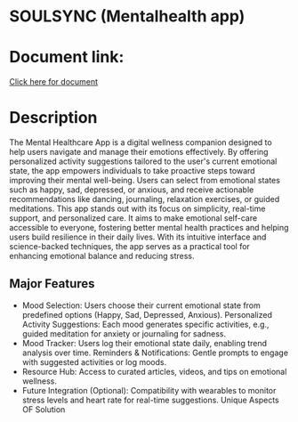 # SOULSYNC (Mentalhealth app)
# Document link:
[Click here for document](https://docs.google.com/document/d/1AehQZQm7d2KNT1E8Yo1ksM4TPzkNFkopJygaZW_1S2A/edit?tab=t.0)

# Description
The Mental Healthcare App is a digital wellness companion designed to help users navigate and manage their emotions effectively. By offering personalized activity suggestions tailored to the user's current emotional state, the app empowers individuals to take proactive steps toward improving their mental well-being. Users can select from emotional states such as happy, sad, depressed, or anxious, and receive actionable recommendations like dancing, journaling, relaxation exercises, or guided meditations.
This app stands out with its focus on simplicity, real-time support, and personalized care. It aims to make emotional self-care accessible to everyone, fostering better mental health practices and helping users build resilience in their daily lives. With its intuitive interface and science-backed techniques, the app serves as a practical tool for enhancing emotional balance and reducing stress.

## Major Features
- Mood Selection:
Users choose their current emotional state from predefined options (Happy, Sad, Depressed, Anxious).
Personalized Activity Suggestions:
Each mood generates specific activities, e.g., guided meditation for anxiety or journaling for sadness.
- Mood Tracker:
Users log their emotional state daily, enabling trend analysis over time.
Reminders & Notifications:
Gentle prompts to engage with suggested activities or log moods.
- Resource Hub:
Access to curated articles, videos, and tips on emotional wellness.
- Future Integration (Optional):
Compatibility with wearables to monitor stress levels and heart rate for real-time suggestions.
Unique Aspects OF Solution



